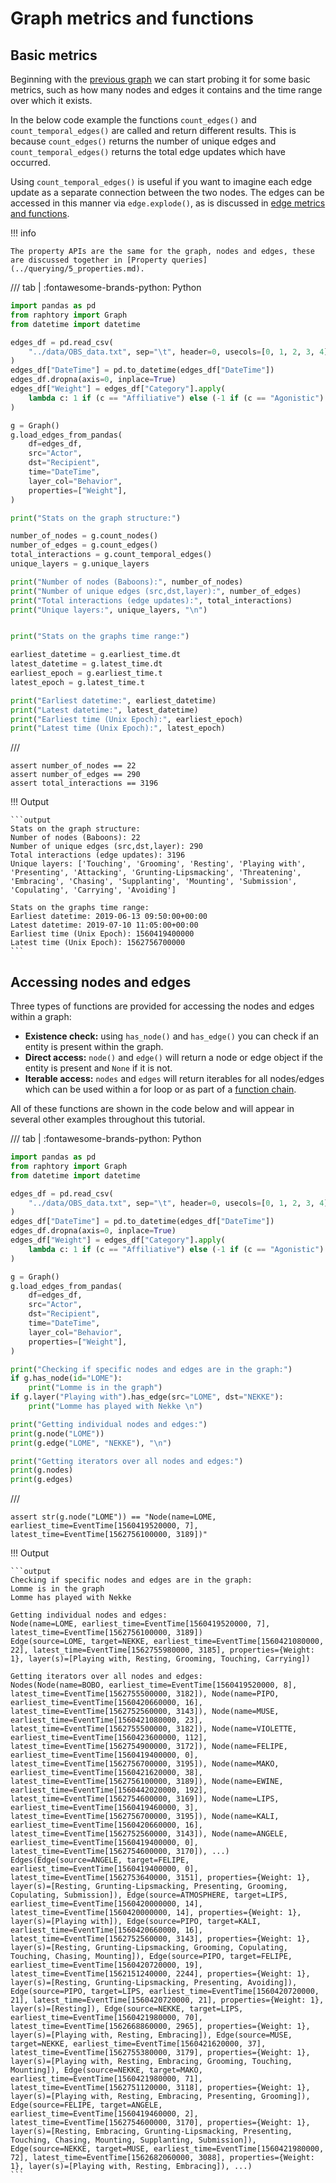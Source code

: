 
# Graph metrics and functions

## Basic metrics

Beginning with the [previous graph](1_intro.md) we can start probing it for some basic metrics, such as how many nodes and edges it contains and the time range over which it exists.

In the below code example  the functions `count_edges()` and `count_temporal_edges()` are called and return different results. This is because `count_edges()` returns the number of unique edges and `count_temporal_edges()` returns the total edge updates which have occurred.

Using `count_temporal_edges()` is useful if you want to imagine each edge update as a separate connection between the two nodes. The edges can be accessed in this manner via `edge.explode()`, as is discussed in [edge metrics and functions](../querying/4_edge-metrics.md).

!!! info

    The property APIs are the same for the graph, nodes and edges, these are discussed together in [Property queries](../querying/5_properties.md).

/// tab | :fontawesome-brands-python: Python
```python
import pandas as pd
from raphtory import Graph
from datetime import datetime

edges_df = pd.read_csv(
    "../data/OBS_data.txt", sep="\t", header=0, usecols=[0, 1, 2, 3, 4], parse_dates=[0]
)
edges_df["DateTime"] = pd.to_datetime(edges_df["DateTime"])
edges_df.dropna(axis=0, inplace=True)
edges_df["Weight"] = edges_df["Category"].apply(
    lambda c: 1 if (c == "Affiliative") else (-1 if (c == "Agonistic") else 0)
)

g = Graph()
g.load_edges_from_pandas(
    df=edges_df,
    src="Actor",
    dst="Recipient",
    time="DateTime",
    layer_col="Behavior",
    properties=["Weight"],
)

print("Stats on the graph structure:")

number_of_nodes = g.count_nodes()
number_of_edges = g.count_edges()
total_interactions = g.count_temporal_edges()
unique_layers = g.unique_layers

print("Number of nodes (Baboons):", number_of_nodes)
print("Number of unique edges (src,dst,layer):", number_of_edges)
print("Total interactions (edge updates):", total_interactions)
print("Unique layers:", unique_layers, "\n")


print("Stats on the graphs time range:")

earliest_datetime = g.earliest_time.dt
latest_datetime = g.latest_time.dt
earliest_epoch = g.earliest_time.t
latest_epoch = g.latest_time.t

print("Earliest datetime:", earliest_datetime)
print("Latest datetime:", latest_datetime)
print("Earliest time (Unix Epoch):", earliest_epoch)
print("Latest time (Unix Epoch):", latest_epoch)
```
///

```{.python continuation hide}
assert number_of_nodes == 22
assert number_of_edges == 290
assert total_interactions == 3196
```

!!! Output

    ```output
    Stats on the graph structure:
    Number of nodes (Baboons): 22
    Number of unique edges (src,dst,layer): 290
    Total interactions (edge updates): 3196
    Unique layers: ['Touching', 'Grooming', 'Resting', 'Playing with', 'Presenting', 'Attacking', 'Grunting-Lipsmacking', 'Threatening', 'Embracing', 'Chasing', 'Supplanting', 'Mounting', 'Submission', 'Copulating', 'Carrying', 'Avoiding'] 

    Stats on the graphs time range:
    Earliest datetime: 2019-06-13 09:50:00+00:00
    Latest datetime: 2019-07-10 11:05:00+00:00
    Earliest time (Unix Epoch): 1560419400000
    Latest time (Unix Epoch): 1562756700000
    ```

## Accessing nodes and edges

Three types of functions are provided for accessing the nodes and edges within a graph:

- **Existence check:** using `has_node()` and `has_edge()` you can check if an entity is present within the graph.
- **Direct access:** `node()` and `edge()` will return a node or edge object if the entity is present and `None` if it is not.
- **Iterable access:** `nodes` and `edges` will return iterables for all nodes/edges which can be used within a for loop or as part of a [function chain](../querying/6_chaining.md).

All of these functions are shown in the code below and will appear in several other examples throughout this tutorial.

/// tab | :fontawesome-brands-python: Python
```python
import pandas as pd
from raphtory import Graph
from datetime import datetime

edges_df = pd.read_csv(
    "../data/OBS_data.txt", sep="\t", header=0, usecols=[0, 1, 2, 3, 4], parse_dates=[0]
)
edges_df["DateTime"] = pd.to_datetime(edges_df["DateTime"])
edges_df.dropna(axis=0, inplace=True)
edges_df["Weight"] = edges_df["Category"].apply(
    lambda c: 1 if (c == "Affiliative") else (-1 if (c == "Agonistic") else 0)
)

g = Graph()
g.load_edges_from_pandas(
    df=edges_df,
    src="Actor",
    dst="Recipient",
    time="DateTime",
    layer_col="Behavior",
    properties=["Weight"],
)

print("Checking if specific nodes and edges are in the graph:")
if g.has_node(id="LOME"):
    print("Lomme is in the graph")
if g.layer("Playing with").has_edge(src="LOME", dst="NEKKE"):
    print("Lomme has played with Nekke \n")

print("Getting individual nodes and edges:")
print(g.node("LOME"))
print(g.edge("LOME", "NEKKE"), "\n")

print("Getting iterators over all nodes and edges:")
print(g.nodes)
print(g.edges)
```
///

```{.python continuation hide}
assert str(g.node("LOME")) == "Node(name=LOME, earliest_time=EventTime[1560419520000, 7], latest_time=EventTime[1562756100000, 3189])"
```

!!! Output

    ```output
    Checking if specific nodes and edges are in the graph:
    Lomme is in the graph
    Lomme has played with Nekke
    
    Getting individual nodes and edges:
    Node(name=LOME, earliest_time=EventTime[1560419520000, 7], latest_time=EventTime[1562756100000, 3189])
    Edge(source=LOME, target=NEKKE, earliest_time=EventTime[1560421080000, 22], latest_time=EventTime[1562755980000, 3185], properties={Weight: 1}, layer(s)=[Playing with, Resting, Grooming, Touching, Carrying])
    
    Getting iterators over all nodes and edges:
    Nodes(Node(name=BOBO, earliest_time=EventTime[1560419520000, 8], latest_time=EventTime[1562755500000, 3182]), Node(name=PIPO, earliest_time=EventTime[1560420660000, 16], latest_time=EventTime[1562752560000, 3143]), Node(name=MUSE, earliest_time=EventTime[1560421080000, 23], latest_time=EventTime[1562755500000, 3182]), Node(name=VIOLETTE, earliest_time=EventTime[1560423600000, 112], latest_time=EventTime[1562754900000, 3172]), Node(name=FELIPE, earliest_time=EventTime[1560419400000, 0], latest_time=EventTime[1562756700000, 3195]), Node(name=MAKO, earliest_time=EventTime[1560421620000, 38], latest_time=EventTime[1562756100000, 3189]), Node(name=EWINE, earliest_time=EventTime[1560442020000, 192], latest_time=EventTime[1562754600000, 3169]), Node(name=LIPS, earliest_time=EventTime[1560419460000, 3], latest_time=EventTime[1562756700000, 3195]), Node(name=KALI, earliest_time=EventTime[1560420660000, 16], latest_time=EventTime[1562752560000, 3143]), Node(name=ANGELE, earliest_time=EventTime[1560419400000, 0], latest_time=EventTime[1562754600000, 3170]), ...)
    Edges(Edge(source=ANGELE, target=FELIPE, earliest_time=EventTime[1560419400000, 0], latest_time=EventTime[1562753640000, 3151], properties={Weight: 1}, layer(s)=[Resting, Grunting-Lipsmacking, Presenting, Grooming, Copulating, Submission]), Edge(source=ATMOSPHERE, target=LIPS, earliest_time=EventTime[1560420000000, 14], latest_time=EventTime[1560420000000, 14], properties={Weight: 1}, layer(s)=[Playing with]), Edge(source=PIPO, target=KALI, earliest_time=EventTime[1560420660000, 16], latest_time=EventTime[1562752560000, 3143], properties={Weight: 1}, layer(s)=[Resting, Grunting-Lipsmacking, Grooming, Copulating, Touching, Chasing, Mounting]), Edge(source=PIPO, target=FELIPE, earliest_time=EventTime[1560420720000, 19], latest_time=EventTime[1562151240000, 2244], properties={Weight: 1}, layer(s)=[Resting, Grunting-Lipsmacking, Presenting, Avoiding]), Edge(source=PIPO, target=LIPS, earliest_time=EventTime[1560420720000, 21], latest_time=EventTime[1560420720000, 21], properties={Weight: 1}, layer(s)=[Resting]), Edge(source=NEKKE, target=LIPS, earliest_time=EventTime[1560421980000, 70], latest_time=EventTime[1562668860000, 2965], properties={Weight: 1}, layer(s)=[Playing with, Resting, Embracing]), Edge(source=MUSE, target=NEKKE, earliest_time=EventTime[1560421620000, 37], latest_time=EventTime[1562755380000, 3179], properties={Weight: 1}, layer(s)=[Playing with, Resting, Embracing, Grooming, Touching, Mounting]), Edge(source=NEKKE, target=MAKO, earliest_time=EventTime[1560421980000, 71], latest_time=EventTime[1562751120000, 3118], properties={Weight: 1}, layer(s)=[Playing with, Resting, Embracing, Presenting, Grooming]), Edge(source=FELIPE, target=ANGELE, earliest_time=EventTime[1560419460000, 2], latest_time=EventTime[1562754600000, 3170], properties={Weight: 1}, layer(s)=[Resting, Embracing, Grunting-Lipsmacking, Presenting, Touching, Chasing, Mounting, Supplanting, Submission]), Edge(source=NEKKE, target=MUSE, earliest_time=EventTime[1560421980000, 72], latest_time=EventTime[1562682060000, 3088], properties={Weight: 1}, layer(s)=[Playing with, Resting, Embracing]), ...)
    ```
